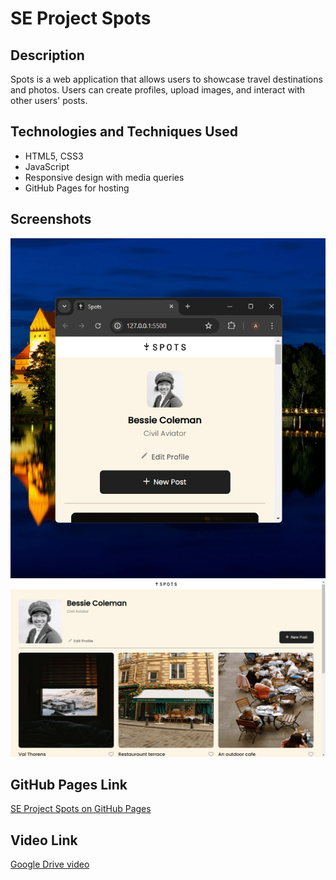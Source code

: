 # SE Project Spots

## Description

Spots is a web application that allows users to showcase travel destinations and photos. Users can create profiles, upload images, and interact with other users' posts.

## Technologies and Techniques Used

- HTML5, CSS3
- JavaScript
- Responsive design with media queries
- GitHub Pages for hosting

## Screenshots

![Screenshot 1](./images/Spots%20SC.png)
![Screenshot 2](./images/Spots%20SC2.png)

## GitHub Pages Link

[SE Project Spots on GitHub Pages](https://cransauce.github.io/se_project_spots)


## Video Link

[Google Drive video](https://drive.google.com/file/d/1sBXNjzfMD43oNDkylktDOYAifpUe14dT/view?usp=drive_link)
